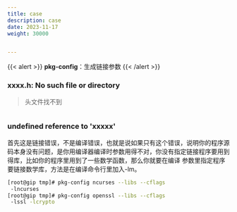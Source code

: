 ```yaml
---
title: case
description: case
date: 2023-11-17
weight: 30000


---
```


{{< alert >}}
**pkg-config**：生成链接参数
{{< /alert >}}


### xxxx.h: No such file or directory
> 头文件找不到
```bash

```

### undefined reference to 'xxxxx'
首先这是链接错误，不是编译错误，也就是说如果只有这个错误，说明你的程序源码本身没有问题，是你用编译器编译时参数用得不对，你没有指定链接程序要用到得库，比如你的程序里用到了一些数学函数，那么你就要在编译
参数里指定程序要链接数学库，方法是在编译命令行里加入-lm。
```bash
[root@gip tmp]# pkg-config ncurses --libs --cflags
 -lncurses
[root@gip tmp]# pkg-config openssl --libs --cflags
 -lssl -lcrypto

```













